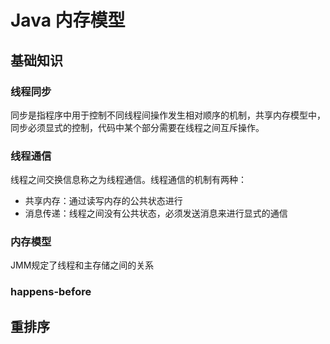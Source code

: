 # Java 内存模型

## 基础知识

### 线程同步

同步是指程序中用于控制不同线程间操作发生相对顺序的机制，共享内存模型中，同步必须显式的控制，代码中某个部分需要在线程之间互斥操作。

### 线程通信

线程之间交换信息称之为线程通信。线程通信的机制有两种：

* 共享内存：通过读写内存的公共状态进行
* 消息传递：线程之间没有公共状态，必须发送消息来进行显式的通信

### 内存模型

JMM规定了线程和主存储之间的关系



### happens-before



## 重排序









